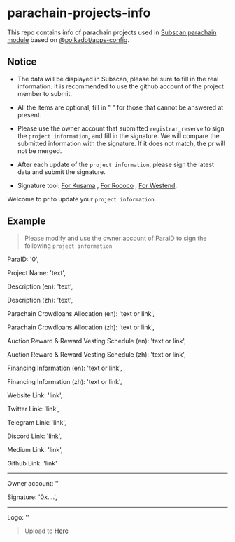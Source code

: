 # parachain-projects-info

This repo contains info of parachain projects used in [Subscan parachain module](https://rococo.subscan.io/auction_board) based on [@polkadot/apps-config](https://github.com/polkadot-js/apps/tree/master/packages/apps-config).

## Notice

- The data will be displayed in Subscan, please be sure to fill in the real information. It is recommended to use the github account of the project member to submit.

- All the items are optional, fill in " " for those that cannot be answered at present.

- Please use the owner account that submitted `registrar_reserve` to sign the `project information`, and fill in the signature. We will compare the submitted information with the signature. If it does not match, the pr will not be merged.

- After each update of the `project information`, please sign the latest data and submit the signature.

- Signature tool: [For Kusama](https://polkadot.js.org/apps/?rpc=wss%3A%2F%2Fkusama-rpc.polkadot.io#/signing) , [For Rococo](https://polkadot.js.org/apps/?rpc=wss%3A%2F%2Frococo-rpc.polkadot.io#/signing) , [For Westend](https://polkadot.js.org/apps/?rpc=wss%3A%2F%2Fwestend-rpc.polkadot.io#/signing).


Welcome to pr to update your `project information`.

## Example

> Please modify and use the owner account of ParaID to sign the following `project information`

ParaID: '0',

Project Name: 'text',

Description (en): 'text',

Description (zh): 'text',

Parachain Crowdloans Allocation (en): 'text or link',

Parachain Crowdloans Allocation (zh): 'text or link',

Auction Reward & Reward Vesting Schedule (en): 'text or link',

Auction Reward & Reward Vesting Schedule (zh): 'text or link',

Financing Information (en): 'text or link',

Financing Information (zh): 'text or link',

Website Link: 'link',

Twitter Link: 'link',

Telegram Link: 'link',

Discord Link: 'link',

Medium Link: 'link',

Github Link: 'link'
       
---------------

 Owner account: ''
 
 Signature: '0x....',
 
---------------

Logo: '' 

> Upload to [Here](https://github.com/itering/parachain-projects-info/tree/main/assets/images)
